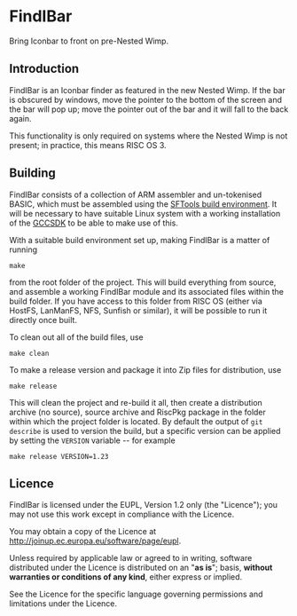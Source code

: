 FindIBar
========

Bring Iconbar to front on pre-Nested Wimp.


Introduction
------------

FindIBar is an Iconbar finder as featured in the new Nested Wimp. If the bar is obscured by windows, move the pointer to the bottom of the screen and the bar will pop up; move the pointer out of the bar and it will fall to the back again.

This functionality is only required on systems where the Nested Wimp is not present; in practice, this means RISC OS 3.


Building
--------

FindIBar consists of a collection of ARM assembler and un-tokenised BASIC, which must be assembled using the [SFTools build environment](https://github.com/steve-fryatt). It will be necessary to have suitable Linux system with a working installation of the [GCCSDK](http://www.riscos.info/index.php/GCCSDK) to be able to make use of this.

With a suitable build environment set up, making FindIBar is a matter of running

	make

from the root folder of the project. This will build everything from source, and assemble a working FindIBar module and its associated files within the build folder. If you have access to this folder from RISC OS (either via HostFS, LanManFS, NFS, Sunfish or similar), it will be possible to run it directly once built.

To clean out all of the build files, use

	make clean

To make a release version and package it into Zip files for distribution, use

	make release

This will clean the project and re-build it all, then create a distribution archive (no source), source archive and RiscPkg package in the folder within which the project folder is located. By default the output of `git describe` is used to version the build, but a specific version can be applied by setting the `VERSION` variable -- for example

	make release VERSION=1.23


Licence
-------

FindIBar is licensed under the EUPL, Version 1.2 only (the "Licence"); you may not use this work except in compliance with the Licence.

You may obtain a copy of the Licence at <http://joinup.ec.europa.eu/software/page/eupl>.

Unless required by applicable law or agreed to in writing, software distributed under the Licence is distributed on an "**as is**"; basis, **without warranties or conditions of any kind**, either express or implied.

See the Licence for the specific language governing permissions and limitations under the Licence.